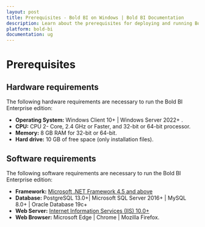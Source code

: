 ```yaml
---
layout: post
title: Prerequisites - Bold BI on Windows | Bold BI Documentation
description: Learn about the prerequisites for deploying and running Bold BI server application in Windows client and server machines.
platform: bold-bi
documentation: ug
---
```


# Prerequisites

## Hardware requirements
     
The following hardware requirements are necessary to run the Bold BI Enterprise edition:
* **Operating System:**  Windows Client 10+ | Windows Server 2022+ .
* **CPU:** CPU	2- Core, 2.4 GHz or Faster, and 32-bit or 64-bit processor.
* **Memory:** 8 GB RAM for 32-bit or 64-bit.
* **Hard drive:** 10 GB of free space (only installation files).

## Software requirements

The following software requirements are necessary to run the Bold BI Enterprise edition:
* **Framework:** [Microsoft .NET Framework 4.5 and above](https://www.microsoft.com/en-in/download/details.aspx?id=30653)
* **Database:** PostgreSQL 13.0+| Microsoft SQL Server 2016+ | MySQL 8.0+ | Oracle Database 19c+
* **Web Server:** [Internet Information Services (IIS) 10.0+](https://en.wikipedia.org/wiki/Internet_Information_Services)
* **Web Browser:** Microsoft Edge | Chrome | Mozilla Firefox.